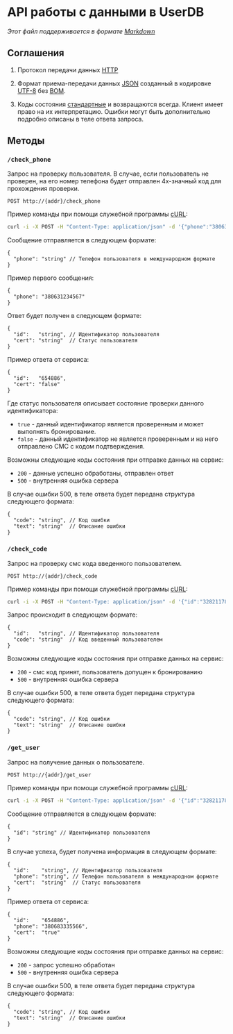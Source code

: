 # API работы с данными в UserDB
*Этот файл поддерживается в формате [Markdown]*

## Соглашения
1. Протокол передачи данных [HTTP]

2. Формат приема-передачи данных [JSON] созданный в кодировке [UTF-8] без [BOM].

3. Коды состояния [стандартные](http://en.wikipedia.org/wiki/List_of_HTTP_status_codes) и возвращаются всегда. Клиент имеет право на их интерпретацию. Ошибки могут быть дополнительно подробно описаны в теле ответа запроса.

## Методы

### `/check_phone`
Запрос на проверку пользователя. В случае, если пользователь не проверен, на его номер телефона будет отправлен 4х-значный код для прохождения проверки.
```
POST http://{addr}/check_phone
```

Пример команды при помощи служебной программы [cURL]:
```sh
curl -i -X POST -H "Content-Type: application/json" -d '{"phone":"380632224455"}' http://{addr}/check_phone
```

Сообщение отправляется в следующем формате:
```
{
  "phone": "string" // Телефон пользователя в международном формате
}
```

Пример первого сообщения:
```
{
  "phone": "380631234567"
}
```

Ответ будет получен в следующем формате:
```
{
  "id":   "string", // Идентификатор пользователя
  "cert": "string"  // Статус пользователя
}
```

Пример ответа от сервиса:
```
{
  "id":   "654886", 
  "cert": "false"
}
```

Где статус пользователя описывает состояние проверки данного идентификатора:
* `true` - данный идентификатор является проверенным и может выполнять бронирование.
* `false` - данный идентификатор не является проверенным и на него отправлено СМС с кодом подтверждения.

Возможны следующие коды состояния при отправке данных на сервис:
* `200` - данные успешно обработаны, отправлен ответ
* `500` - внутренняя ошибка сервера

В случае ошибки 500, в теле ответа будет передана структура следующего формата:
```
{
  "code": "string", // Код ошибки
  "text": "string"  // Описание ошибки
}
```

### `/check_code`
Запрос на проверку смс кода введенного пользователем.
```
POST http://{addr}/check_code
```

Пример команды при помощи служебной программы [cURL]:
```sh
curl -i -X POST -H "Content-Type: application/json" -d '{"id":"3282117810", "code":"3854"}' http://{addr}/check_code
```

Запрос происходит в следующем формате:
```
{
  "id":   "string", // Идентификатор пользователя
  "code": "string"  // Код введенный пользователем
}
```

Возможны следующие коды состояния при отправке данных на сервис:
* `200` - смс код принят, пользователь допущен к бронированию
* `500` - внутренняя ошибка сервера

В случае ошибки 500, в теле ответа будет передана структура следующего формата:
```
{
  "code": "string", // Код ошибки
  "text": "string"  // Описание ошибки
}
```

### `/get_user`
Запрос на получение данных о пользователе.
```
POST http://{addr}/get_user
```

Пример команды при помощи служебной программы [cURL]:
```sh
curl -i -X POST -H "Content-Type: application/json" -d '{"id":"3282117810"}' http://{addr}/get_user
```

Сообщение отправляется в следующем формате:
```
{
  "id": "string" // Идентификатор пользователя
}
```

В случае успеха, будет получена информация в следующем формате:
```
{
  "id":    "string", // Идентификатор пользователя
  "phone": "string", // Телефон пользователя в международном формате
  "cert":  "string"  // Статус пользователя
}
```

Пример ответа от сервиса:
```
{
  "id":    "654886", 
  "phone": "380683335566",
  "cert":  "true"
}
```

Возможны следующие коды состояния при отправке данных на сервис:
* `200` - запрос успешно обработан
* `500` - внутренняя ошибка сервера

В случае ошибки 500, в теле ответа будет передана структура следующего формата:
```
{
  "code": "string", // Код ошибки
  "text": "string"  // Описание ошибки
}
```

[Markdown]:https://ru.wikipedia.org/wiki/Markdown
[JSON]:http://json.org/json-ru.html
[UTF-8]:https://ru.wikipedia.org/w/index.php?title=UTF-8
[BOM]:https://ru.wikipedia.org/w/index.php?oldid=70741439
[HTTP]:https://ru.wikipedia.org/wiki/HTTP
[cURL]:https://ru.wikipedia.org/wiki/CURL
